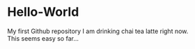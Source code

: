 # Hello-World
My first Github repository
I am drinking chai tea latte right now.  
This seems easy so far... 
